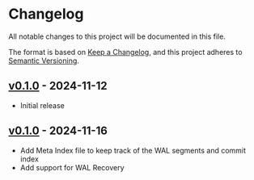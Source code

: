 # Changelog

All notable changes to this project will be documented in this file.

The format is based on [Keep a Changelog](https://keepachangelog.com/en/1.0.0/),
and this project adheres to [Semantic Versioning](https://semver.org/spec/v2.0.0.html).

## [v0.1.0] - 2024-11-12

- Initial release

[v0.1.0]: https://github.com/migzzi/waljs/releases/tag/v0.1.0

## [v0.1.0] - 2024-11-16

- Add Meta Index file to keep track of the WAL segments and commit index
- Add support for WAL Recovery

[v0.2.1]: https://github.com/migzzi/waljs/releases/tag/v0.2.1
